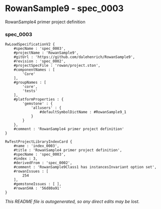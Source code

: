 # RowanSample9 - spec_0003
RowanSample4 primer project definition
### spec_0003
```
RwLoadSpecificationV2 {
	#specName : 'spec_0003',
	#projectName : 'RowanSample9',
	#gitUrl : 'https://github.com/dalehenrich/RowanSample9',
	#revision : 'spec_0002',
	#projectSpecFile : 'rowan/project.ston',
	#componentNames : [
		'Core'
	],
	#groupNames : [
		'core',
		'tests'
	],
	#platformProperties : {
		'gemstone' : {
			'allusers' : {
				#defaultSymbolDictName : #RowanSample9_1
			}
		}
	},
	#comment : 'RowanSample4 primer project definition'
}

RwTestProjectLibraryIndexCard {
	#name : 'index_0003',
	#title : 'RowanSample4 primer project definition',
	#specName : 'spec_0003',
	#index : 3,
	#derivedFrom : 'spec_0002',
	#comment : 'RowanSample9Class1 has instancesInvariant option set',
	#rowanIssues : [
		254
	],
	#gemstoneIssues : [ ],
	#rowanSHA : '56d80a91'
}
```

*This README file is autogenerated, so any direct edits may be lost.*

